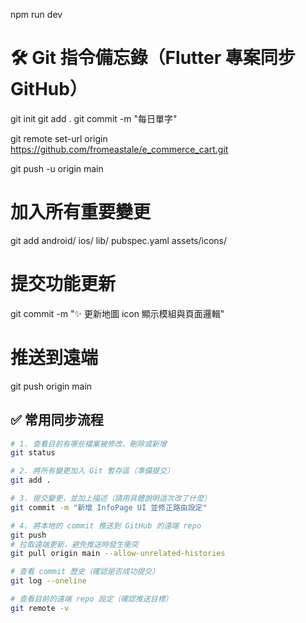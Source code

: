 npm run dev

# 🛠️ Git 指令備忘錄（Flutter 專案同步 GitHub）

git init
git add .
git commit -m "每日單字"

git remote set-url origin https://github.com/fromeastale/e_commerce_cart.git


git push -u origin main


# 加入所有重要變更
git add android/ ios/ lib/ pubspec.yaml assets/icons/

# 提交功能更新
git commit -m "✨ 更新地圖 icon 顯示模組與頁面邏輯"

# 推送到遠端
git push origin main



## ✅ 常用同步流程

```bash
# 1. 查看目前有哪些檔案被修改、刪除或新增
git status

# 2. 將所有變更加入 Git 暫存區（準備提交）
git add .

# 3. 提交變更，並加上描述（請用具體說明這次改了什麼）
git commit -m "新增 InfoPage UI 並修正路由設定"

# 4. 將本地的 commit 推送到 GitHub 的遠端 repo
git push
# 拉取遠端更新，避免推送時發生衝突
git pull origin main --allow-unrelated-histories

# 查看 commit 歷史（確認是否成功提交）
git log --oneline

# 查看目前的遠端 repo 設定（確認推送目標）
git remote -v

